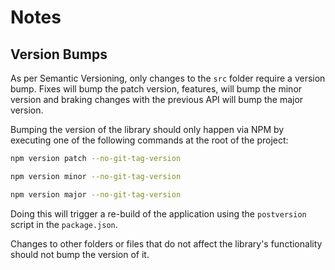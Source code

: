 # Notes

## Version Bumps

As per Semantic Versioning, only changes to the `src` folder require a version
bump. Fixes will bump the patch version, features, will bump the minor version
and braking changes with the previous API will bump the major version.

Bumping the version of the library should only happen via NPM by executing one
of the following commands at the root of the project:

```bash
npm version patch --no-git-tag-version
```

```bash
npm version minor --no-git-tag-version
```

```bash
npm version major --no-git-tag-version
```

Doing this will trigger a re-build of the application using the `postversion`
script in the `package.json`.

Changes to other folders or files that do not affect the library's functionality
should not bump the version of it.
